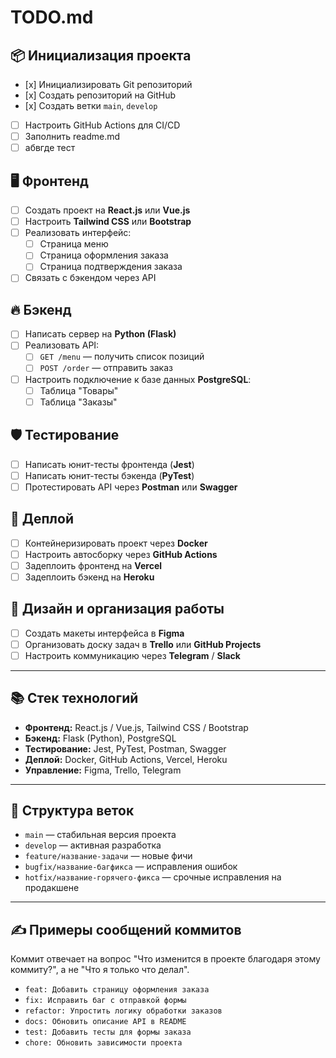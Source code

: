 # TODO.md

## 📦 Инициализация проекта
- [х] Инициализировать Git репозиторий
- [х] Создать репозиторий на GitHub
- [х] Создать ветки `main`, `develop`
- [ ] Настроить GitHub Actions для CI/CD
- [ ] Заполнить readme.md
- [ ] абвгде тест

## 🖥️ Фронтенд
- [ ] Создать проект на **React.js** или **Vue.js**
- [ ] Настроить **Tailwind CSS** или **Bootstrap**
- [ ] Реализовать интерфейс:
  - [ ] Страница меню
  - [ ] Страница оформления заказа
  - [ ] Страница подтверждения заказа
- [ ] Связать с бэкендом через API

## 🔥 Бэкенд
- [ ] Написать сервер на **Python (Flask)**
- [ ] Реализовать API:
  - [ ] `GET /menu` — получить список позиций
  - [ ] `POST /order` — отправить заказ
- [ ] Настроить подключение к базе данных **PostgreSQL**:
  - [ ] Таблица "Товары"
  - [ ] Таблица "Заказы"

## 🛡️ Тестирование
- [ ] Написать юнит-тесты фронтенда (**Jest**)
- [ ] Написать юнит-тесты бэкенда (**PyTest**)
- [ ] Протестировать API через **Postman** или **Swagger**

## 🚀 Деплой
- [ ] Контейнеризировать проект через **Docker**
- [ ] Настроить автосборку через **GitHub Actions**
- [ ] Задеплоить фронтенд на **Vercel**
- [ ] Задеплоить бэкенд на **Heroku**

## 🎨 Дизайн и организация работы
- [ ] Создать макеты интерфейса в **Figma**
- [ ] Организовать доску задач в **Trello** или **GitHub Projects**
- [ ] Настроить коммуникацию через **Telegram** / **Slack**

---

## 📚 Стек технологий
- **Фронтенд:** React.js / Vue.js, Tailwind CSS / Bootstrap
- **Бэкенд:** Flask (Python), PostgreSQL
- **Тестирование:** Jest, PyTest, Postman, Swagger
- **Деплой:** Docker, GitHub Actions, Vercel, Heroku
- **Управление:** Figma, Trello, Telegram

---

## 📂 Структура веток
- `main` — стабильная версия проекта
- `develop` — активная разработка
- `feature/название-задачи` — новые фичи
- `bugfix/название-багфикса` — исправления ошибок
- `hotfix/название-горячего-фикса` — срочные исправления на продакшене

---

## ✍️ Примеры сообщений коммитов
Коммит отвечает на вопрос "Что изменится в проекте благодаря этому коммиту?", а не "Что я только что делал".
- `feat: Добавить страницу оформления заказа`
- `fix: Исправить баг с отправкой формы`
- `refactor: Упростить логику обработки заказов`
- `docs: Обновить описание API в README`
- `test: Добавить тесты для формы заказа`
- `chore: Обновить зависимости проекта`
